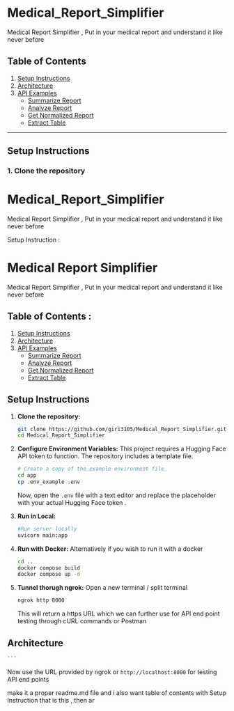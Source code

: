 # Medical_Report_Simplifier
Medical Report Simplifier , Put in your medical report and understand it like never before 

## Table of Contents  
1. [Setup Instructions](#setup-instructions)  
2. [Architecture](#architecture)  
3. [API Examples](#api-examples)  
   - [Summarize Report](#summarize-report)  
   - [Analyze Report](#analyze-report)  
   - [Get Normalized Report](#get-normalized-report)  
   - [Extract Table](#extract-table)  

---

## Setup Instructions  

### 1. Clone the repository  


# Medical_Report_Simplifier
Medical Report Simplifier , Put in your medical report and understand it like never before 

Setup Instruction :

# Medical Report Simplifier 
Medical Report Simplifier , Put in your medical report and understand it like never before 


## Table of Contents :
1. [Setup Instructions](#setup-instructions)  
2. [Architecture](#architecture)  
3. [API Examples](#api-examples)  
   - [Summarize Report](#summarize-report)  
   - [Analyze Report](#analyze-report)  
   - [Get Normalized Report](#get-normalized-report)  
   - [Extract Table](#extract-table)  

## Setup Instructions
1.  **Clone the repository:**
    ```bash
    git clone https://github.com/giri3105/Medical_Report_Simplifier.git
    cd Medical_Report_Simplifier
    ```
2.  **Configure Environment Variables:**
    This project requires a Hugging Face API token to function. The repository includes a template file.
    ```bash
    # Create a copy of the example environment file
    cd app
    cp .env_example .env    
    ```
    Now, open the `.env` file with a text editor and replace the placeholder  with your actual Hugging Face token .

3.  **Run in Local:**
    ```bash
    #Run server locally
    uvicorn main:app
    ```

4.  **Run with Docker:**
     Alternatively if you wish to run it with a docker 
    ```bash
    cd ..
    docker compose build 
    docker compose up -d
    ```

4.  **Tunnel thorugh ngrok:**
    Open a new terminal / split terminal  
    ```bash
    ngrok http 8000
    ```
    This will return a https URL which we can further use for API end point testing through cURL commands or Postman 



## Architecture


    ```
Now use the URL provided by ngrok or `http://localhost:8000` for testing API end points 

make it a proper readme.md file and i also want table of contents with Setup Instruction that is this , then ar
